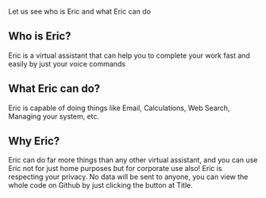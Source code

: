 Let us see who is Eric and what Eric can do

## Who is Eric?
Eric is a virtual assistant that can help you to complete your work fast and easily by just your voice commands

## What Eric can do?
Eric is capable of doing things like Email, Calculations, Web Search, Managing your system, etc.

## Why Eric?
Eric can do far more things than any other virtual assistant, and you can use Eric not for just home purposes but for corporate use also!
Eric is respecting your privacy. No data will be sent to anyone, you can view the whole code on Github by just clicking the button at Title.
